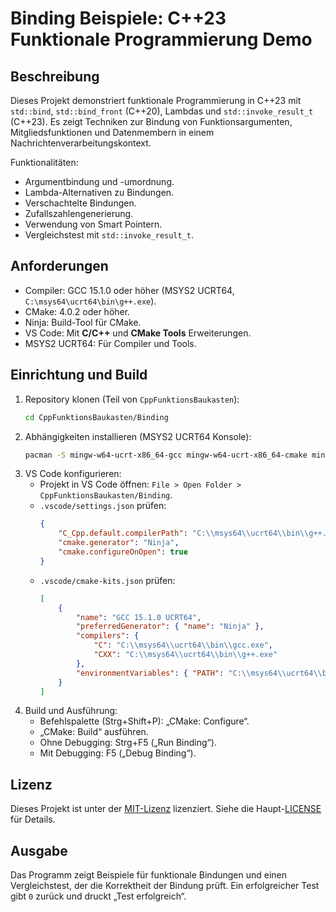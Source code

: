 # Binding Beispiele: C++23 Funktionale Programmierung Demo

## Beschreibung
Dieses Projekt demonstriert funktionale Programmierung in C++23 mit `std::bind`, `std::bind_front` (C++20), Lambdas und `std::invoke_result_t` (C++23). Es zeigt Techniken zur Bindung von Funktionsargumenten, Mitgliedsfunktionen und Datenmembern in einem Nachrichtenverarbeitungskontext.

Funktionalitäten:
- Argumentbindung und -umordnung.
- Lambda-Alternativen zu Bindungen.
- Verschachtelte Bindungen.
- Zufallszahlengenerierung.
- Verwendung von Smart Pointern.
- Vergleichstest mit `std::invoke_result_t`.

## Anforderungen
- Compiler: GCC 15.1.0 oder höher (MSYS2 UCRT64, `C:\msys64\ucrt64\bin\g++.exe`).
- CMake: 4.0.2 oder höher.
- Ninja: Build-Tool für CMake.
- VS Code: Mit **C/C++** und **CMake Tools** Erweiterungen.
- MSYS2 UCRT64: Für Compiler und Tools.

## Einrichtung und Build
1. Repository klonen (Teil von `CppFunktionsBaukasten`):
   ```bash
   cd CppFunktionsBaukasten/Binding
   ```
2. Abhängigkeiten installieren (MSYS2 UCRT64 Konsole):
   ```bash
   pacman -S mingw-w64-ucrt-x86_64-gcc mingw-w64-ucrt-x86_64-cmake mingw-w64-ucrt-x86_64-ninja mingw-w64-ucrt-x86_64-gdb
   ```
3. VS Code konfigurieren:
   - Projekt in VS Code öffnen: `File > Open Folder > CppFunktionsBaukasten/Binding`.
   - `.vscode/settings.json` prüfen:
     ```json
     {
         "C_Cpp.default.compilerPath": "C:\\msys64\\ucrt64\\bin\\g++.exe",
         "cmake.generator": "Ninja",
         "cmake.configureOnOpen": true
     }
     ```
   - `.vscode/cmake-kits.json` prüfen:
     ```json
     [
         {
             "name": "GCC 15.1.0 UCRT64",
             "preferredGenerator": { "name": "Ninja" },
             "compilers": {
                 "C": "C:\\msys64\\ucrt64\\bin\\gcc.exe",
                 "CXX": "C:\\msys64\\ucrt64\\bin\\g++.exe"
             },
             "environmentVariables": { "PATH": "C:\\msys64\\ucrt64\\bin;${env:PATH}" }
         }
     ]
     ```
4. Build und Ausführung:
   - Befehlspalette (Strg+Shift+P): „CMake: Configure“.
   - „CMake: Build“ ausführen.
   - Ohne Debugging: Strg+F5 („Run Binding“).
   - Mit Debugging: F5 („Debug Binding“).

## Lizenz
Dieses Projekt ist unter der [MIT-Lizenz](../LICENSE) lizenziert. Siehe die Haupt-[LICENSE](../LICENSE) für Details.

## Ausgabe
Das Programm zeigt Beispiele für funktionale Bindungen und einen Vergleichstest, der die Korrektheit der Bindung prüft. Ein erfolgreicher Test gibt `0` zurück und druckt „Test erfolgreich“.